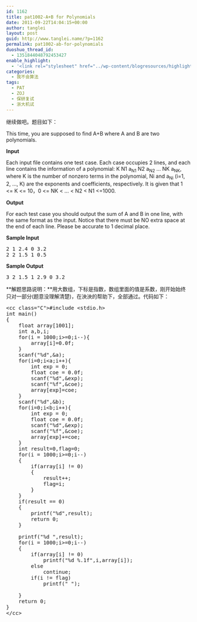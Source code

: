 ```yaml
---
id: 1162
title: pat1002-A+B for Polynomials
date: 2011-09-22T14:04:15+00:00
author: tanglei
layout: post
guid: http://www.tanglei.name/?p=1162
permalink: pat1002-ab-for-polynomials
duoshuo_thread_id:
  - 1351844048792453427
enable_highlight:
  - '<link rel="stylesheet" href="../wp-content/blogresources/highlightconfig/highlight.default.min.css"><script src="../wp-content/blogresources/highlightconfig/jquery-2.1.4.min.js"></script><script src="../wp-content/blogresources/highlightconfig/enable_highlight.js"></script>'
categories:
  - 我不会算法
tags:
  - PAT
  - ZOJ
  - 保研复试
  - 浙大机试
---
```

继续做吧。题目如下：

<div id="problemContent">
  <p>
    This time, you are supposed to find A+B where A and B are two polynomials.
  </p>
  
  <p>
    <strong>Input</strong>
  </p>
  
  <p>
    Each input file contains one test case. Each case occupies 2 lines, and each line contains the information of a polynomial: K N1 a<sub>N1</sub> N2 a<sub>N2</sub> &#8230; NK a<sub>NK</sub>, where K is the number of nonzero terms in the polynomial, Ni and a<sub>Ni</sub> (i=1, 2, &#8230;, K) are the exponents and coefficients, respectively. It is given that 1 <= K <= 10，0 <= NK < &#8230; < N2 < N1 <=1000.
  </p>
  
  <p>
    <strong>Output</strong>
  </p>
  
  <p>
    For each test case you should output the sum of A and B in one line, with the same format as the input. Notice that there must be NO extra space at the end of each line. Please be accurate to 1 decimal place.
  </p>
  
  <p>
    <strong>Sample Input</strong>
  </p>
  
  <pre>2 1 2.4 0 3.2
2 2 1.5 1 0.5</pre>
  
  <p>
    <strong>Sample Output</strong>
  </p>
  
  <pre>3 2 1.5 1 2.9 0 3.2</pre>
</div>

**解题思路说明：**用大数组，下标是指数，数组里面的值是系数，刚开始始终只对一部分(题意没理解清楚)，在泱泱的帮助下，全部通过。代码如下：

<pre>&lt;cc class="C">#include &lt;stdio.h>
int main()
{
	float array[1001];
	int a,b,i;
	for(i = 1000;i>=0;i--){
		array[i]=0.0f;
	}
	scanf("%d",&#038;a);
	for(i=0;i&lt;a;i++){
		int exp = 0;
		float coe = 0.0f;
		scanf("%d",&#038;exp);
		scanf("%f",&#038;coe);
		array[exp]=coe;
	}
	scanf("%d",&#038;b);
	for(i=0;i&lt;b;i++){
		int exp = 0;
		float coe = 0.0f;
		scanf("%d",&#038;exp);
		scanf("%f",&#038;coe);
		array[exp]+=coe;
	}
	int result=0,flag=0;
	for(i = 1000;i>=0;i--)
	{
		if(array[i] != 0)
		{
			result++;
			flag=i;
		}
	}
	if(result == 0)
	{
		printf("%d",result);
		return 0;
	}
	
	printf("%d ",result);
	for(i = 1000;i>=0;i--)
	{
		if(array[i] != 0)
			printf("%d %.1f",i,array[i]);
		else 
			continue;
		if(i != flag) 
			printf(" ");
		
	}	
	return 0;
}
&lt;/cc></pre>
